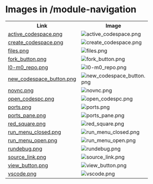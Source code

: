 # Images in /module-navigation

<!-- This README lists all image files in the /module-navigation directory -->
<table>
  <tr>
    <th>Link</th>
    <th>Image</th>
  </tr>
  <tr>
    <td><a href="https://league-curriculum.github.io/images/module-navigation/active_codespace.png">active_codespace.png</a></td>
    <td><img src="https://league-curriculum.github.io/images/module-navigation/active_codespace.png" alt="active_codespace.png" style="max-width:200px; max-height:200px;"></td>
  </tr>
  <tr>
    <td><a href="https://league-curriculum.github.io/images/module-navigation/create_codespace.png">create_codespace.png</a></td>
    <td><img src="https://league-curriculum.github.io/images/module-navigation/create_codespace.png" alt="create_codespace.png" style="max-width:200px; max-height:200px;"></td>
  </tr>
  <tr>
    <td><a href="https://league-curriculum.github.io/images/module-navigation/files.png">files.png</a></td>
    <td><img src="https://league-curriculum.github.io/images/module-navigation/files.png" alt="files.png" style="max-width:200px; max-height:200px;"></td>
  </tr>
  <tr>
    <td><a href="https://league-curriculum.github.io/images/module-navigation/fork_button.png">fork_button.png</a></td>
    <td><img src="https://league-curriculum.github.io/images/module-navigation/fork_button.png" alt="fork_button.png" style="max-width:200px; max-height:200px;"></td>
  </tr>
  <tr>
    <td><a href="https://league-curriculum.github.io/images/module-navigation/l0-m0_repo.png">l0-m0_repo.png</a></td>
    <td><img src="https://league-curriculum.github.io/images/module-navigation/l0-m0_repo.png" alt="l0-m0_repo.png" style="max-width:200px; max-height:200px;"></td>
  </tr>
  <tr>
    <td><a href="https://league-curriculum.github.io/images/module-navigation/new_codespace_button.png">new_codespace_button.png</a></td>
    <td><img src="https://league-curriculum.github.io/images/module-navigation/new_codespace_button.png" alt="new_codespace_button.png" style="max-width:200px; max-height:200px;"></td>
  </tr>
  <tr>
    <td><a href="https://league-curriculum.github.io/images/module-navigation/novnc.png">novnc.png</a></td>
    <td><img src="https://league-curriculum.github.io/images/module-navigation/novnc.png" alt="novnc.png" style="max-width:200px; max-height:200px;"></td>
  </tr>
  <tr>
    <td><a href="https://league-curriculum.github.io/images/module-navigation/open_codespc.png">open_codespc.png</a></td>
    <td><img src="https://league-curriculum.github.io/images/module-navigation/open_codespc.png" alt="open_codespc.png" style="max-width:200px; max-height:200px;"></td>
  </tr>
  <tr>
    <td><a href="https://league-curriculum.github.io/images/module-navigation/ports.png">ports.png</a></td>
    <td><img src="https://league-curriculum.github.io/images/module-navigation/ports.png" alt="ports.png" style="max-width:200px; max-height:200px;"></td>
  </tr>
  <tr>
    <td><a href="https://league-curriculum.github.io/images/module-navigation/ports_pane.png">ports_pane.png</a></td>
    <td><img src="https://league-curriculum.github.io/images/module-navigation/ports_pane.png" alt="ports_pane.png" style="max-width:200px; max-height:200px;"></td>
  </tr>
  <tr>
    <td><a href="https://league-curriculum.github.io/images/module-navigation/red_square.png">red_square.png</a></td>
    <td><img src="https://league-curriculum.github.io/images/module-navigation/red_square.png" alt="red_square.png" style="max-width:200px; max-height:200px;"></td>
  </tr>
  <tr>
    <td><a href="https://league-curriculum.github.io/images/module-navigation/run_menu_closed.png">run_menu_closed.png</a></td>
    <td><img src="https://league-curriculum.github.io/images/module-navigation/run_menu_closed.png" alt="run_menu_closed.png" style="max-width:200px; max-height:200px;"></td>
  </tr>
  <tr>
    <td><a href="https://league-curriculum.github.io/images/module-navigation/run_menu_open.png">run_menu_open.png</a></td>
    <td><img src="https://league-curriculum.github.io/images/module-navigation/run_menu_open.png" alt="run_menu_open.png" style="max-width:200px; max-height:200px;"></td>
  </tr>
  <tr>
    <td><a href="https://league-curriculum.github.io/images/module-navigation/rundebug.png">rundebug.png</a></td>
    <td><img src="https://league-curriculum.github.io/images/module-navigation/rundebug.png" alt="rundebug.png" style="max-width:200px; max-height:200px;"></td>
  </tr>
  <tr>
    <td><a href="https://league-curriculum.github.io/images/module-navigation/source_link.png">source_link.png</a></td>
    <td><img src="https://league-curriculum.github.io/images/module-navigation/source_link.png" alt="source_link.png" style="max-width:200px; max-height:200px;"></td>
  </tr>
  <tr>
    <td><a href="https://league-curriculum.github.io/images/module-navigation/view_button.png">view_button.png</a></td>
    <td><img src="https://league-curriculum.github.io/images/module-navigation/view_button.png" alt="view_button.png" style="max-width:200px; max-height:200px;"></td>
  </tr>
  <tr>
    <td><a href="https://league-curriculum.github.io/images/module-navigation/vscode.png">vscode.png</a></td>
    <td><img src="https://league-curriculum.github.io/images/module-navigation/vscode.png" alt="vscode.png" style="max-width:200px; max-height:200px;"></td>
  </tr>
</table>

